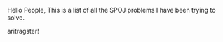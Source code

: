 Hello People,
      This is a list of all the SPOJ problems I have been trying to solve.
      
aritragster!
